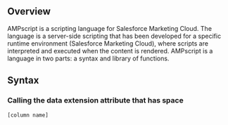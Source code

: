 ## Overview

AMPscript is a scripting language for Salesforce Marketing Cloud. The language is a server-side scripting that has been developed for a specific runtime environment (Salesforce Marketing Cloud), where scripts are interpreted and executed when the content is rendered.
AMPscript is a language in two parts: a syntax and library of functions.

## Syntax

### Calling the data extension attribute that has space

`[column name]`
